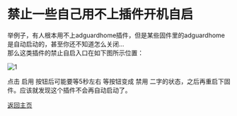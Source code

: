 # 禁止一些自己用不上插件开机自启           

举例子，有人根本用不上adguardhome插件，但是某些固件里的adguardhome是自动启动的，甚至你还不知道怎么关闭...                  
那么这类插件的禁止自启入口在如下图所示位置：            

![1](https://user-images.githubusercontent.com/73426989/162620656-6ede819a-0034-41c4-a053-3f2f8c9613c1.png)

点击 启用 按钮后可能要等5秒左右 等按钮变成 禁用 二字的状态，之后再重启下固件。应该就发现这个插件不会再自动启动了。             


[返回主页](../README.md)         
